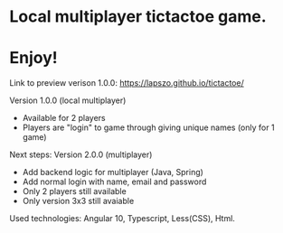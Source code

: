 # Local multiplayer tictactoe game.
# Enjoy!
Link to preview verison 1.0.0: https://lapszo.github.io/tictactoe/

Version 1.0.0 (local multiplayer)
- Available for 2 players
- Players are "login" to game through giving unique names (only for 1 game)

Next steps:
Version 2.0.0 (multiplayer)
- Add backend logic for multiplayer (Java, Spring)
- Add normal login with name, email and password 
- Only 2 players still available
- Only version 3x3 still avaiable

Used technologies:
Angular 10, Typescript, Less(CSS), Html.
